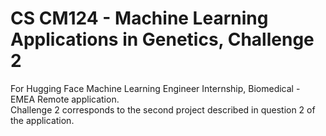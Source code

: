 # CS CM124 - Machine Learning Applications in Genetics, Challenge 2
For Hugging Face Machine Learning Engineer Internship, Biomedical - EMEA Remote application.  
Challenge 2 corresponds to the second project described in question 2 of the application. 
